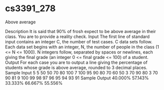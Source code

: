 # cs3391_278
Above average

Description
It is said that 90% of frosh expect to be above average in their class. You are to provide a reality check.
Input
The first line of standard input contains an integer C, the number of test cases. C data sets follow. Each data set begins with an integer, N, the number of people in the class (1 <= N <= 1000). N integers follow, separated by spaces or newlines, each giving the final grade (an integer 0 <= final grade <= 100) of a student.
Output
For each case you are to output a line giving the percentage of students whose grade is above average, rounded to 3 decimal places.
Sample Input
5 5 50 50 70 80 100 7 100 95 90 80 70 60 50 3 70 90 80 3 70 90 81 9 100 99 98 97 96 95 94 93 91
Sample Output
40.000% 57.143% 33.333% 66.667% 55.556%
